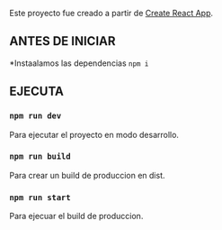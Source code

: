 Este proyecto fue creado a partir de [Create React App](https://github.com/facebook/create-react-app).


## ANTES DE INICIAR

*Instaalamos las dependencias
``` npm i ```

## EJECUTA

### `npm run dev`
Para ejecutar el proyecto en modo desarrollo.


### `npm run build`
Para crear un build de produccion en dist.


### `npm run start`
Para ejecuar el build de produccion.




